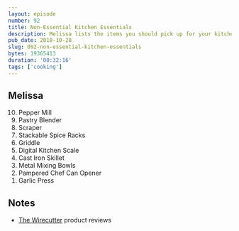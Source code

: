 ```yaml
---
layout: episode
number: 92
title: Non-Essential Kitchen Essentials
description: Melissa lists the items you should pick up for your kitchen after you have the essentials.
pub_date: 2018-10-28
slug: 092-non-essential-kitchen-essentials
bytes: 19365413
duration: '00:32:16'
tags: ['cooking']
---
```

<h2>Melissa</h2>
<ol reversed>
<li>Pepper Mill</li>
<li>Pastry Blender</li>
<li>Scraper</li>
<li>Stackable Spice Racks</li>
<li>Griddle</li>
<li>Digital Kitchen Scale</li>
<li>Cast Iron Skillet</li>
<li>Metal Mixing Bowls</li>
<li>Pampered Chef Can Opener</li>
<li>Garlic Press</li>
</ol>

<h2>Notes</h2>
<ul>
<li><a href="https://thewirecutter.com/">The Wirecutter</a> product reviews</li>
</ul>
